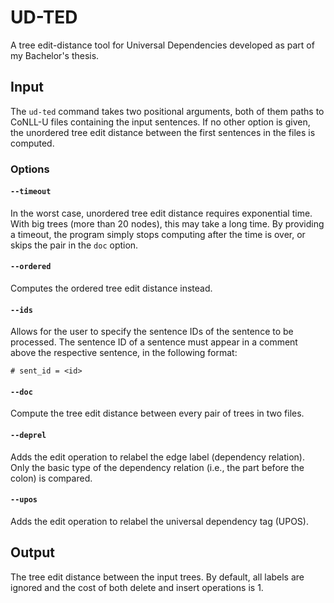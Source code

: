 # UD-TED
A tree edit-distance tool for Universal Dependencies developed as part of my Bachelor's thesis.

## Input
The `ud-ted` command takes two positional arguments, both of them paths to CoNLL-U files containing the input sentences.
If no other option is given, the unordered tree edit distance between the first sentences in the files is computed.

### Options
#### `--timeout`
In the worst case, unordered tree edit distance requires exponential time.
With big trees (more than 20 nodes), this may take a long time.
By providing a timeout, the program simply stops computing after the time is over, or skips the pair in the `doc` option.
#### `--ordered`
Computes the ordered tree edit distance instead.
#### `--ids`
Allows for the user to specify the sentence IDs of the sentence to be processed.
The sentence ID of a sentence must appear in a comment above the respective sentence, in the following format:
```
# sent_id = <id>
```
#### `--doc`
Compute the tree edit distance between every pair of trees in two files.
#### `--deprel`
Adds the edit operation to relabel the edge label (dependency relation).
Only the basic type of the dependency relation (i.e., the part before the colon) is compared.
#### `--upos`
Adds the edit operation to relabel the universal dependency tag (UPOS).

## Output
The tree edit distance between the input trees. 
By default, all labels are ignored and the cost of both delete and insert operations is 1.
